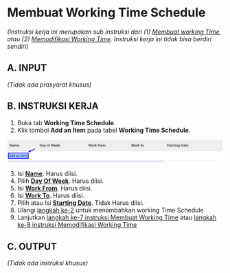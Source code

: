 # Membuat Working Time Schedule

*(Instruksi kerja ini merupakan sub instruksi dari (1) [Membuat working Time](./membuat.md), atau (2) [Memodifikasi Working Time](./memodifikasi.md). Instruksi kerja ini tidak bisa berdiri sendiri)*

## A. INPUT

*(Tidak ada prasyarat khusus)*

## B. INSTRUKSI KERJA

1. Buka tab **Working Time Schedule**.
2. <a name="l2">Klik</a> tombol **Add an Item** pada tabel **Working Time Schedule**.

![](../../img/working-time/tombol-add-schedule.png)

3. Isi **[Name](./penjelasan.md#field-schedule-name)**. Harus diisi.
4. Pilih **[Day Of Week](./penjelasan.md#field-schedule-dayofweek)**. Harus diisi.
5. Isi **[Work From](./penjelasan.md#field-schedule-workfrom)**. Harus diisi.
6. Isi **[Work To](./penjelasan.md#field-schedule-workto)**. Harus diisi.
7. Pilih atau Isi **[Starting Date](./penjelasan.md#field-schedule-startingdate)**. Tidak Harus diisi.
8. Ulangi [langkah ke-2](#l2) untuk menambahkan working Time Schedule.
9. Lanjutkan [langkah ke-7 instruksi Membuat Working Time](./membuat.md#l7) atau [langkah ke-8 instruksi Memodifikasi Working Time](./memodifikasi.md#l8)

## C. OUTPUT

*(Tidak ada instruksi khusus)*
